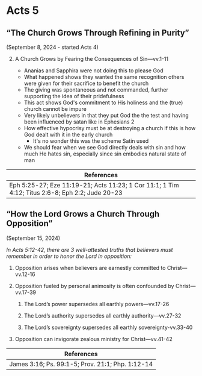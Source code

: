 # Acts 5

## “The Church Grows Through Refining in Purity”

(September 8, 2024 - started Acts 4)

2. A Church Grows by Fearing the Consequences of Sin—vv.1-11

    - Ananias and Sapphira were not doing this to please God
    - What happened shows they wanted the same recognition others were given for their sacrifice to benefit the church
    - The giving was spontaneous and not commanded, further supporting the idea of their pridefulness
    - This act shows God's commitment to His holiness and the (true) church cannot be impure
    - Very likely unbelievers in that they put God the the test and having been influenced by satan like in Ephesians 2
    - How effective hypocrisy must be at destroying a church if this is how God dealt with it in the early church
        - It's no wonder this was the scheme Satin used
    - We should fear when we see God directly deals with sin and how much He hates sin, especially since sin embodies natural state of man

|References|
|-|
|Eph 5:25-27; Eze 11:19-21; Acts 11:23; 1 Cor 11:1; 1 Tim 4:12; Titus 2:6-8; Eph 2:2; Jude 20-23|

## “How the Lord Grows a Church Through Opposition”

(September 15, 2024)

_In Acts 5:12-42, there are 3 well-attested truths that believers must remember in order to honor the Lord in opposition:_

1. Opposition arises when believers are earnestly committed to Christ—vv.12-16

1. Opposition fueled by personal animosity is often confounded by Christ—vv.17-39
    1. The Lord’s power supersedes all earthly powers—vv.17-26

    2. The Lord’s authority supersedes all earthly authority—vv.27-32

    3. The Lord’s sovereignty supersedes all earthly sovereignty-vv.33-40

1. Opposition can invigorate zealous ministry for Christ—vv.41-42

|References|
|-|
|James 3:16; Ps. 99:1-5; Prov. 21:1; Php. 1:12-14|
